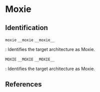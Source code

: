 # Moxie

## Identification

`moxie`
`__moxie`
`__moxie__`

: Identifies the target architecture as Moxie.

`MOXIE`
`__MOXIE`
`__MOXIE__`

: Identifies the target architecture as Moxie.

## References

<!---
<gcc/config/moxie/moxie.h> (14.2.0)

#define TARGET_CPU_CPP_BUILTINS() \
  { \
    builtin_define_std ("moxie");			\
    builtin_define_std ("MOXIE");			\
    if (TARGET_LITTLE_ENDIAN)				\
      builtin_define ("__MOXIE_LITTLE_ENDIAN__");	\
    else						\
      builtin_define ("__MOXIE_BIG_ENDIAN__");		\
  }
--->